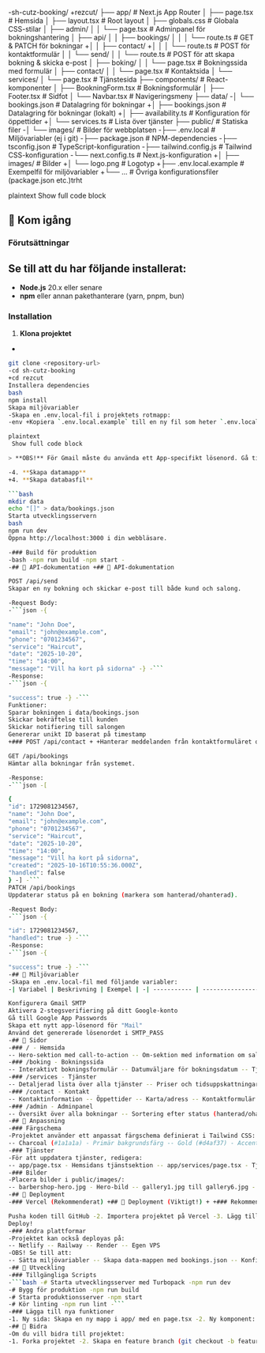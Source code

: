 -sh-cutz-booking/ +rezcut/ ├── app/ # Next.js App Router │ ├── page.tsx # Hemsida │ ├── layout.tsx # Root layout │ ├── globals.css # Globala CSS-stilar │ ├── admin/ │ │ └── page.tsx # Adminpanel för bokningshantering │ ├── api/ │ │ ├── bookings/ │ │ │ └── route.ts # GET & PATCH för bokningar +│ │ ├── contact/ +│ │ │ └── route.ts # POST för kontaktformulär │ │ └── send/ │ │ └── route.ts # POST för att skapa bokning & skicka e-post │ ├── boking/ │ │ └── page.tsx # Bokningssida med formulär │ ├── contact/ │ │ └── page.tsx # Kontaktsida │ └── services/ │ └── page.tsx # Tjänstesida ├── components/ # React-komponenter │ ├── BookningForm.tsx # Bokningsformulär │ ├── Footer.tsx # Sidfot │ └── Navbar.tsx # Navigeringsmeny ├── data/ -│ └── bookings.json # Datalagring för bokningar +│ ├── bookings.json # Datalagring för bokningar (lokalt) +│ ├── availability.ts # Konfiguration för öppettider +│ └── services.ts # Lista över tjänster ├── public/ # Statiska filer -│ └── images/ # Bilder för webbplatsen -├── .env.local # Miljövariabler (ej i git) -├── package.json # NPM-dependencies -├── tsconfig.json # TypeScript-konfiguration -├── tailwind.config.js # Tailwind CSS-konfiguration -└── next.config.ts # Next.js-konfiguration +│ ├── images/ # Bilder +│ └── logo.png # Logotyp +├── .env.local.example # Exempelfil för miljövariabler +└── ... # Övriga konfigurationsfiler (package.json etc.)trht

plaintext
 Show full code block 

## 🚀 Kom igång

### Förutsättningar

Se till att du har följande installerat:
-
- **Node.js** 20.x eller senare
- **npm** eller annan pakethanterare (yarn, pnpm, bun)

### Installation

1. **Klona projektet**
-
```bash
git clone <repository-url>
-cd sh-cutz-booking
+cd rezcut
Installera dependencies
bash
npm install
Skapa miljövariabler
-Skapa en .env.local-fil i projektets rotmapp:
-env +Kopiera `.env.local.example` till en ny fil som heter `.env.local` och fyll i dina värden. + +bash +cp .env.local.example .env.local ++ +**Filinnehåll (`.env.local`):** + SMTP_USER=din-email@gmail.com SMTP_PASS=ditt-app-lösenord +NEXT_PUBLIC_ADMIN_PASSWORD=ditt-hemliga-admin-lösenord

plaintext
 Show full code block 

> **OBS!** För Gmail måste du använda ett App-specifikt lösenord. Gå till Google Account Settings → Security → 2-Step Verification → App passwords

-4. **Skapa datamapp**
+4. **Skapa databasfil**

```bash
mkdir data
echo "[]" > data/bookings.json
Starta utvecklingsservern
bash
npm run dev
Öppna http://localhost:3000 i din webbläsare.

-### Build för produktion
-bash -npm run build -npm start -
-## 📡 API-dokumentation +## 📡 API-dokumentation

POST /api/send
Skapar en ny bokning och skickar e-post till både kund och salong.

-Request Body:
-```json -{

"name": "John Doe",
"email": "john@example.com",
"phone": "0701234567",
"service": "Haircut",
"date": "2025-10-20",
"time": "14:00",
"message": "Vill ha kort på sidorna" -} -```
-Response:
-```json -{

"success": true -} -```
Funktioner:
Sparar bokningen i data/bookings.json
Skickar bekräftelse till kunden
Skickar notifiering till salongen
Genererar unikt ID baserat på timestamp
+### POST /api/contact + +Hanterar meddelanden från kontaktformuläret och skickar e-post. +

GET /api/bookings
Hämtar alla bokningar från systemet.

-Response:
-```json -[

{
"id": 1729081234567,
"name": "John Doe",
"email": "john@example.com",
"phone": "0701234567",
"service": "Haircut",
"date": "2025-10-20",
"time": "14:00",
"message": "Vill ha kort på sidorna",
"created": "2025-10-16T10:55:36.000Z",
"handled": false
} -] -```
PATCH /api/bookings
Uppdaterar status på en bokning (markera som hanterad/ohanterad).

-Request Body:
-```json -{

"id": 1729081234567,
"handled": true -} -```
-Response:
-```json -{

"success": true -} -```
-## 🔐 Miljövariabler
-Skapa en .env.local-fil med följande variabler:
-| Variabel | Beskrivning | Exempel | -| ----------- | -------------------------------- | --------------------- | -| SMTP_USER | E-postadress för SMTP-server | info@sh-cutz.se | -| SMTP_PASS | Lösenord/App-lösenord för e-post | abcd efgh ijkl mnop | +## 🔐 Miljövariabler + +| Variabel | Beskrivning | Exempel | +| ----------------------------- | ------------------------------------------------ | ------------------------- | +| SMTP_USER | E-postadress för SMTP-server (t.ex. Gmail). | info@rezcut.se | +| SMTP_PASS | App-lösenord för e-postkontot. | abcd efgh ijkl mnop | +| NEXT_PUBLIC_ADMIN_PASSWORD | Lösenord för att komma åt /admin-sidan. | ditt-säkra-lösenord |

Konfigurera Gmail SMTP
Aktivera 2-stegsverifiering på ditt Google-konto
Gå till Google App Passwords
Skapa ett nytt app-lösenord för "Mail"
Använd det genererade lösenordet i SMTP_PASS
-## 📄 Sidor
-### / - Hemsida
-- Hero-sektion med call-to-action -- Om-sektion med information om salongen -- Tjänstöversikt med priser -- Galleri med bilder -- Kundrecensioner -- Kontaktinformation i footer
-### /boking - Bokningssida
-- Interaktivt bokningsformulär -- Datumväljare för bokningsdatum -- Tjänstval med dropdown -- Validering av alla fält -- Bekräftelsemeddelande efter lyckad bokning
-### /services - Tjänster
-- Detaljerad lista över alla tjänster -- Priser och tidsuppskattningar -- Beskrivningar av varje tjänst
-### /contact - Kontakt
-- Kontaktinformation -- Öppettider -- Karta/adress -- Kontaktformulär (om implementerat)
-### /admin - Adminpanel
-- Översikt över alla bokningar -- Sortering efter status (hanterad/ohanterad) -- Möjlighet att markera bokningar som hanterade -- Visar kundinformation och bokningsdetaljer
-## 🎨 Anpassning
-### Färgschema
-Projektet använder ett anpassat färgschema definierat i Tailwind CSS:
-- Charcoal (#1a1a1a) - Primär bakgrundsfärg -- Gold (#d4af37) - Accentfärg -- Cream (#f5f5dc) - Textfärg
-### Tjänster
-För att uppdatera tjänster, redigera:
-- app/page.tsx - Hemsidans tjänstsektion -- app/services/page.tsx - Tjänstesidan -- components/BookningForm.tsx - Dropdown med tjänster
-### Bilder
-Placera bilder i public/images/:
-- barbershop-hero.jpg - Hero-bild -- gallery1.jpg till gallery6.jpg - Galleribilder -- Ikoner för tjänster
-## 🚢 Deployment
-### Vercel (Rekommenderat) +## 🚢 Deployment (Viktigt!) + +### Rekommenderade plattformar + +Projektet är byggt för att enkelt kunna driftsättas på moderna hostingplattformar som: +- Vercel (starkt rekommenderat) +- Azure Static Web Apps +- Netlify + +Dessa plattformar integreras smidigt med GitHub för automatisk deployment.

Pusha koden till GitHub -2. Importera projektet på Vercel -3. Lägg till miljövariabler i Vercel Dashboard +2. Importera ditt GitHub-repository på vald plattform (t.ex. Vercel). +3. Lägg till miljövariablerna från din .env.local-fil i plattformens inställningar för miljövariabler.
Deploy!
-### Andra plattformar
-Projektet kan också deployas på:
-- Netlify -- Railway -- Render -- Egen VPS
-OBS! Se till att:
-- Sätta miljövariabler -- Skapa data-mappen med bookings.json -- Konfigurera build-kommandon korrekt
-## 📝 Utveckling
-### Tillgängliga Scripts
-```bash -# Starta utvecklingsserver med Turbopack -npm run dev
-# Bygg för produktion -npm run build
-# Starta produktionsserver -npm start
-# Kör linting -npm run lint -```
-### Lägga till nya funktioner
-1. Ny sida: Skapa en ny mapp i app/ med en page.tsx -2. Ny komponent: Lägg till i components/ -3. Nytt API: Skapa route.ts i app/api/
-## 🤝 Bidra
-Om du vill bidra till projektet:
-1. Forka projektet -2. Skapa en feature branch (git checkout -b feature/AmazingFeature) -3. Commita dina ändringar (git commit -m 'Add some AmazingFeature') -4. Pusha till branchen (git push origin feature/AmazingFeature) -5. Öppna en Pull Request +### ⚠️ Varning om datalagring + +Det nuvarande systemet sparar bokningar i en lokal fil (data/bookings.json). Detta fungerar inte i en serverless produktionsmiljö (som Vercel eller Azure). Filsystemet är ofta skrivskyddat eller tillfälligt, vilket innebär att alla nya bokningar kommer att försvinna. + +Lösning: Innan du tar emot riktiga bokningar måste du byta ut filhanteringen mot en riktig databas. Bra och gratis alternativ inkluderar: +- Vercel KV +- Supabase +- Azure Cosmos DB (Free Tier)